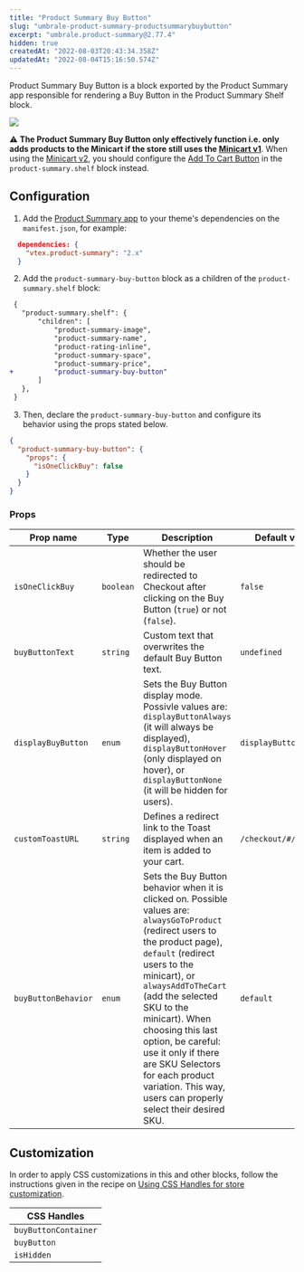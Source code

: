 ```yaml
---
title: "Product Summary Buy Button"
slug: "umbrale-product-summary-productsummarybuybutton"
excerpt: "umbrale.product-summary@2.77.4"
hidden: true
createdAt: "2022-08-03T20:43:34.358Z"
updatedAt: "2022-08-04T15:16:50.574Z"
---
```

Product Summary Buy Button is a block exported by the Product Summary app responsible for rendering a Buy Button in the Product Summary Shelf block.

![](https://user-images.githubusercontent.com/52087100/76864047-38006600-683f-11ea-8a4e-74dc91712984.png)

:warning: **The Product Summary Buy Button only effectively function i.e. only adds products to the Minicart if the store still uses the [Minicart v1](https://github.com/vtex-apps/minicart/blob/383d7bbd3295f06d1b5854a0add561a872e1515c/docs/README.md)**. When using the [Minicart v2](https://vtex.io/docs/components/all/vtex.minicart/), you should configure the [Add To Cart Button](https://vtex.io/docs/components/all/vtex.add-to-cart-button/) in the `product-summary.shelf` block instead.

## Configuration

1. Add the [Product Summary app](https://vtex.io/docs/components/content-blocks/vtex.product-summary/) to your theme's dependencies on the `manifest.json`, for example:

```json
  dependencies: {
    "vtex.product-summary": "2.x"
  }
```

2. Add the `product-summary-buy-button` block as a children of the `product-summary.shelf` block:

```diff
 {
   "product-summary.shelf": {
       "children": [
           "product-summary-image",
           "product-summary-name",
           "product-rating-inline",
           "product-summary-space",
           "product-summary-price",
+          "product-summary-buy-button"
       ]
   },
 }
```

3. Then, declare the `product-summary-buy-button` and configure its behavior using the props stated below.

```json
{
  "product-summary-buy-button": {
    "props": {
      "isOneClickBuy": false
    }
  }
}
```

### Props

| Prop name           | Type      | Description                                                                                 | Default value         |
| ------------------- | --------- | ------------------------------------------------------------------------------------------- | --------------------- |
| `isOneClickBuy`     | `boolean` | Whether the user should be redirected to Checkout after clicking on the Buy Button (`true`) or not (`false`). | `false` |
| `buyButtonText`     | `string`  | Custom text that overwrites the default Buy Button text.                                     | `undefined`           |
| `displayBuyButton`  | `enum`    | Sets the Buy Button display mode. Possivle values are: `displayButtonAlways` (it will always be displayed), `displayButtonHover` (only displayed on hover), or `displayButtonNone` (it will be hidden for users). | `displayButtonAlways` |
| `customToastURL`    | `string`  | Defines a redirect link to the Toast displayed when an item is added to your cart. | `/checkout/#/cart` |
| `buyButtonBehavior` | `enum`    | Sets the Buy Button behavior when it is clicked on. Possible values are: `alwaysGoToProduct` (redirect users to the product page), `default` (redirect users to the minicart), or `alwaysAddToTheCart` (add the selected SKU to the minicart). When choosing this last option, be careful: use it only if there are SKU Selectors for each product variation. This way, users can properly select their desired SKU. | `default` |

## Customization

In order to apply CSS customizations in this and other blocks, follow the instructions given in the recipe on [Using CSS Handles for store customization](https://vtex.io/docs/recipes/style/using-css-handles-for-store-customization).

| CSS Handles |
| --- |
| `buyButtonContainer` |
| `buyButton` |
| `isHidden` |
